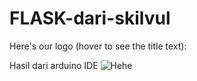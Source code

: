 # FLASK-dari-skilvul
Here's our logo (hover to see the title text):

Hasil dari arduino IDE 
![Hehe](https://github.com/XenoOnLearning/FLASK-dari-skilvul/assets/171406929/b9f0b438-7212-493d-9012-57fc3be51a73)
